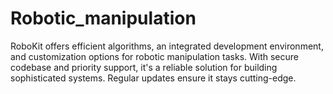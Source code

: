 # Robotic_manipulation
RoboKit offers efficient algorithms, an integrated development environment, and customization options for robotic manipulation tasks. With secure codebase and priority support, it's a reliable solution for building sophisticated systems. Regular updates ensure it stays cutting-edge.
